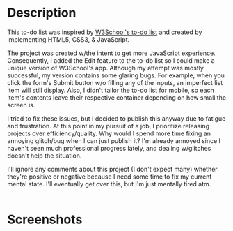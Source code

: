 # **Description**
This to-do list was inspired by [W3School's to-do list](https://www.w3schools.com/howto/howto_js_todolist.asp) and created by implementing HTML5, CSS3, & JavaScript.

The project was created w/the intent to get more JavaScript experience. Consequently, I added the Edit feature to the to-do list so I could make a unique version of W3School's app. Although my attempt was mostly successful, my version contains some glaring bugs. For example, when you click the form's Submit button w/o filling any of the inputs, an imperfect list item will still display. Also, I didn't tailor the to-do list for mobile, so each item's contents leave their respective container depending on how small the screen is.

I tried to fix these issues, but I decided to publish this anyway due to fatigue and frustration. At this point in my pursuit of a job, I prioritize releasing projects over efficiency/quality. Why would I spend more time fixing an annoying glitch/bug when I can just publish it? I'm already annoyed since I haven't seen much professional progress lately, and dealing w/glitches doesn't help the situation.

I'll ignore any comments about this project (I don't expect many) whether they're positive or negative because I need some time to fix my current mental state. I'll eventually get over this, but I'm just mentally tired atm.<br></br>

# **Screenshots**
